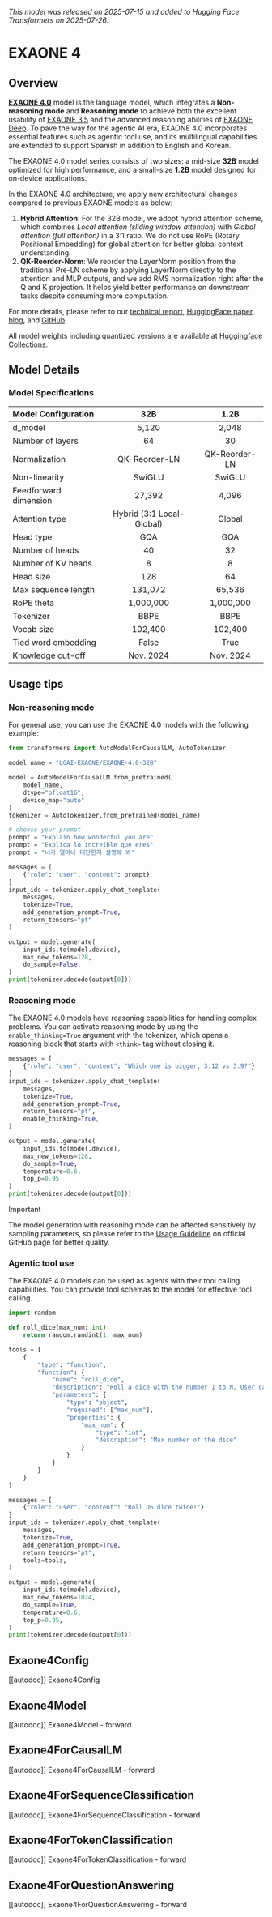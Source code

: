 <!--Copyright 2025 The LG AI Research and The HuggingFace Team. All rights reserved.

Licensed under the Apache License, Version 2.0 (the "License"); you may not use this file except in compliance with
the License. You may obtain a copy of the License at

http://www.apache.org/licenses/LICENSE-2.0

Unless required by applicable law or agreed to in writing, software distributed under the License is distributed on
an "AS IS" BASIS, WITHOUT WARRANTIES OR CONDITIONS OF ANY KIND, either express or implied. See the License for the
specific language governing permissions and limitations under the License.

⚠️ Note that this file is in Markdown but contain specific syntax for our doc-builder (similar to MDX) that may not be
rendered properly in your Markdown viewer.

-->
*This model was released on 2025-07-15 and added to Hugging Face Transformers on 2025-07-26.*

# EXAONE 4

## Overview

**[EXAONE 4.0](https://github.com/LG-AI-EXAONE/EXAONE-4.0)** model is the language model, which integrates a **Non-reasoning mode** and **Reasoning mode** to achieve both the excellent usability of [EXAONE 3.5](https://github.com/LG-AI-EXAONE/EXAONE-3.5) and the advanced reasoning abilities of [EXAONE Deep](https://github.com/LG-AI-EXAONE/EXAONE-Deep). To pave the way for the agentic AI era, EXAONE 4.0 incorporates essential features such as agentic tool use, and its multilingual capabilities are extended
to support Spanish in addition to English and Korean.

The EXAONE 4.0 model series consists of two sizes: a mid-size **32B** model optimized for high performance, and a small-size **1.2B** model designed for on-device applications.

In the EXAONE 4.0 architecture, we apply new architectural changes compared to previous EXAONE models as below:

1. **Hybrid Attention**: For the 32B model, we adopt hybrid attention scheme, which combines *Local attention (sliding window attention)* with *Global attention (full attention)* in a 3:1 ratio. We do not use RoPE (Rotary Positional Embedding) for global attention for better global context understanding.
2. **QK-Reorder-Norm**: We reorder the LayerNorm position from the traditional Pre-LN scheme by applying LayerNorm directly to the attention and MLP outputs, and we add RMS normalization right after the Q and K projection. It helps yield better performance on downstream tasks despite consuming more computation.

For more details, please refer to our [technical report](https://huggingface.co/papers/2507.11407), [HuggingFace paper](https://huggingface.co/papers/2507.11407), [blog](https://www.lgresearch.ai/blog/view?seq=576), and [GitHub](https://github.com/LG-AI-EXAONE/EXAONE-4.0).

All model weights including quantized versions are available at [Huggingface Collections](https://huggingface.co/collections/LGAI-EXAONE/exaone-40-686b2e0069800c835ed48375).

## Model Details

### Model Specifications

| Model Configuration | 32B | 1.2B |
|:-------------------|:-----:|:------:|
| d_model | 5,120 | 2,048 |
| Number of layers | 64 | 30 |
| Normalization | QK-Reorder-LN | QK-Reorder-LN |
| Non-linearity | SwiGLU | SwiGLU |
| Feedforward dimension | 27,392 | 4,096 |
| Attention type | Hybrid (3:1 Local-Global) | Global |
| Head type | GQA | GQA |
| Number of heads | 40 | 32 |
| Number of KV heads | 8 | 8 |
| Head size | 128 | 64 |
| Max sequence length | 131,072 | 65,536 |
| RoPE theta | 1,000,000 | 1,000,000 |
| Tokenizer | BBPE | BBPE |
| Vocab size | 102,400 | 102,400 |
| Tied word embedding | False | True |
| Knowledge cut-off | Nov. 2024 | Nov. 2024 |

## Usage tips

### Non-reasoning mode

For general use, you can use the EXAONE 4.0 models with the following example:

```python
from transformers import AutoModelForCausalLM, AutoTokenizer

model_name = "LGAI-EXAONE/EXAONE-4.0-32B"

model = AutoModelForCausalLM.from_pretrained(
    model_name,
    dtype="bfloat16",
    device_map="auto"
)
tokenizer = AutoTokenizer.from_pretrained(model_name)

# choose your prompt
prompt = "Explain how wonderful you are"
prompt = "Explica lo increíble que eres"
prompt = "너가 얼마나 대단한지 설명해 봐"

messages = [
    {"role": "user", "content": prompt}
]
input_ids = tokenizer.apply_chat_template(
    messages,
    tokenize=True,
    add_generation_prompt=True,
    return_tensors="pt"
)

output = model.generate(
    input_ids.to(model.device),
    max_new_tokens=128,
    do_sample=False,
)
print(tokenizer.decode(output[0]))
```

### Reasoning mode

The EXAONE 4.0 models have reasoning capabilities for handling complex problems. You can activate reasoning mode by using the `enable_thinking=True` argument with the tokenizer, which opens a reasoning block that starts with `<think>` tag without closing it.

```python
messages = [
    {"role": "user", "content": "Which one is bigger, 3.12 vs 3.9?"}
]
input_ids = tokenizer.apply_chat_template(
    messages,
    tokenize=True,
    add_generation_prompt=True,
    return_tensors="pt",
    enable_thinking=True,
)

output = model.generate(
    input_ids.to(model.device),
    max_new_tokens=128,
    do_sample=True,
    temperature=0.6,
    top_p=0.95
)
print(tokenizer.decode(output[0]))
```

> [!IMPORTANT]
> The model generation with reasoning mode can be affected sensitively by sampling parameters, so please refer to the [Usage Guideline](https://github.com/LG-AI-EXAONE/EXAONE-4.0#usage-guideline) on official GitHub page for better quality.

### Agentic tool use

The EXAONE 4.0 models can be used as agents with their tool calling capabilities. You can provide tool schemas to the model for effective tool calling.

```python
import random

def roll_dice(max_num: int):
    return random.randint(1, max_num)

tools = [
    {
        "type": "function",
        "function": {
            "name": "roll_dice",
            "description": "Roll a dice with the number 1 to N. User can select the number N.",
            "parameters": {
                "type": "object",
                "required": ["max_num"],
                "properties": {
                    "max_num": {
                        "type": "int",
                        "description": "Max number of the dice"
                    }
                }
            }
        }
    }
]

messages = [
    {"role": "user", "content": "Roll D6 dice twice!"}
]
input_ids = tokenizer.apply_chat_template(
    messages,
    tokenize=True,
    add_generation_prompt=True,
    return_tensors="pt",
    tools=tools,
)

output = model.generate(
    input_ids.to(model.device),
    max_new_tokens=1024,
    do_sample=True,
    temperature=0.6,
    top_p=0.95,
)
print(tokenizer.decode(output[0]))
```

## Exaone4Config

[[autodoc]] Exaone4Config

## Exaone4Model

[[autodoc]] Exaone4Model
    - forward

## Exaone4ForCausalLM

[[autodoc]] Exaone4ForCausalLM
    - forward

## Exaone4ForSequenceClassification

[[autodoc]] Exaone4ForSequenceClassification
    - forward

## Exaone4ForTokenClassification

[[autodoc]] Exaone4ForTokenClassification
    - forward

## Exaone4ForQuestionAnswering

[[autodoc]] Exaone4ForQuestionAnswering
    - forward